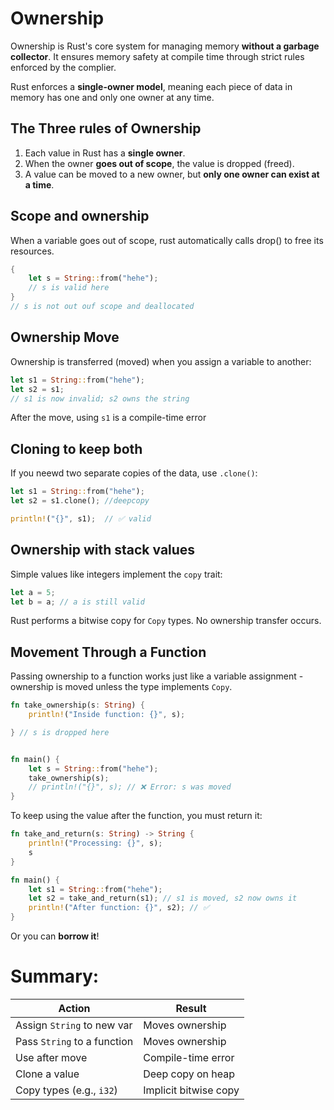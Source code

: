 # Ownership

Ownership is Rust's core system for managing memory **without a garbage collector**. It ensures memory safety at compile time through strict rules enforced by the complier.

Rust enforces a **single-owner model**, meaning each piece of data in memory has one and only one owner at any time.

## The Three rules of Ownership
1. Each value in Rust has a **single owner**.
2. When the owner **goes out of scope**, the value is dropped (freed).
3. A value can be moved to a new owner, but **only one owner can exist at a time**.

## Scope and ownership

When a variable goes out of scope, rust automatically calls drop() to free its resources.

```rust
{
    let s = String::from("hehe");
    // s is valid here
}
// s is not out ouf scope and deallocated
```

## Ownership Move

Ownership is transferred (moved) when you assign a variable to another:

```rust
let s1 = String::from("hehe");
let s2 = s1;
// s1 is now invalid; s2 owns the string
```

After the move, using `s1` is a compile-time error

## Cloning to keep both

If you neewd two separate copies of the data, use `.clone()`:

```rust
let s1 = String::from("hehe");
let s2 = s1.clone(); //deepcopy

println!("{}", s1);  // ✅ valid
```

## Ownership with stack values

Simple values like integers implement the `copy` trait:

```rust
let a = 5;
let b = a; // a is still valid
```

Rust performs a bitwise copy for `Copy` types. No ownership transfer occurs.


## Movement Through a Function

Passing ownership to a function works just like a variable assignment - ownership is moved unless the type implements `Copy`.

```rust
fn take_ownership(s: String) {
    println!("Inside function: {}", s);

} // s is dropped here


fn main() {
    let s = String::from("hehe");
    take_ownership(s);
    // println!("{}", s); // ❌ Error: s was moved
}
```

To keep using the value after the function, you must return it:

```rust
fn take_and_return(s: String) -> String {
    println!("Processing: {}", s);
    s
}

fn main() {
    let s1 = String::from("hehe");
    let s2 = take_and_return(s1); // s1 is moved, s2 now owns it
    println!("After function: {}", s2); // ✅
}
```

Or you can **borrow it**!

# Summary:

| Action                      | Result                  |
|-----------------------------|-------------------------|
| Assign `String` to new var    | Moves ownership         |
| Pass `String` to a function   | Moves ownership         |
| Use after move              | Compile-time error      |
| Clone a value               | Deep copy on heap       |
| Copy types (e.g., `i32`)      | Implicit bitwise copy   |